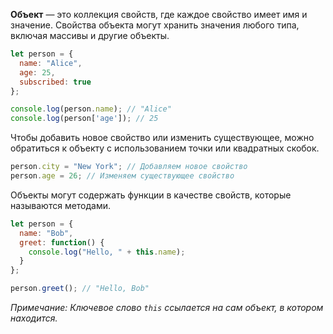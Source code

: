 **Объект** — это коллекция свойств, где каждое свойство имеет имя и значение. Свойства объекта могут хранить значения любого типа, включая массивы и другие объекты.

```JavaScript
let person = {
  name: "Alice",
  age: 25,
  subscribed: true
};

console.log(person.name); // "Alice"
console.log(person['age']); // 25
```

Чтобы добавить новое свойство или изменить существующее, можно обратиться к объекту с использованием точки или квадратных скобок.

```JavaScript
person.city = "New York"; // Добавляем новое свойство
person.age = 26; // Изменяем существующее свойство
```

Объекты могут содержать функции в качестве свойств, которые называются методами.

```JavaScript
let person = {
  name: "Bob",
  greet: function() {
    console.log("Hello, " + this.name);
  }
};

person.greet(); // "Hello, Bob"
```

*Примечание: Ключевое слово `this` ссылается на сам объект, в котором находится.*

